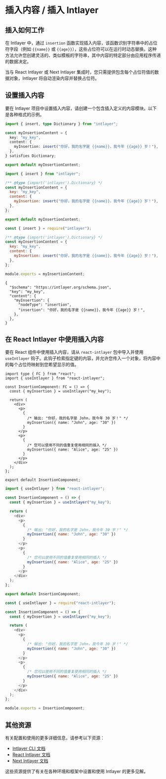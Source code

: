 # 插入内容 / 插入 Intlayer

## 插入如何工作

在 Intlayer 中，通过 `insertion` 函数实现插入内容，该函数识别字符串中的占位符字段（例如 `{{name}}` 或 `{{age}}`），这些占位符可以在运行时动态替换。这种方法允许您创建灵活的、类似模板的字符串，其中内容的特定部分由应用程序传递的数据决定。

当与 React Intlayer 或 Next Intlayer 集成时，您只需提供包含每个占位符值的数据对象，Intlayer 将自动渲染内容并替换占位符。

## 设置插入内容

要在 Intlayer 项目中设置插入内容，请创建一个包含插入定义的内容模块。以下是各种格式的示例。

```typescript fileName="**/*.content.ts" contentDeclarationFormat="typescript"
import { insert, type Dictionary } from "intlayer";

const myInsertionContent = {
  key: "my_key",
  content: {
    myInsertion: insert("你好，我的名字是 {{name}}，我今年 {{age}} 岁！"),
  },
} satisfies Dictionary;

export default myInsertionContent;
```

```javascript fileName="**/*.content.mjs" contentDeclarationFormat="esm"
import { insert } from "intlayer";

/** @type {import('intlayer').Dictionary} */
const myInsertionContent = {
  key: "my_key",
  content: {
    myInsertion: insert("你好，我的名字是 {{name}}，我今年 {{age}} 岁！"),
  },
};

export default myInsertionContent;
```

```javascript fileName="**/*.content.cjs" contentDeclarationFormat="commonjs"
const { insert } = require("intlayer");

/** @type {import('intlayer').Dictionary} */
const myInsertionContent = {
  key: "my_key",
  content: {
    myInsertion: insert("你好，我的名字是 {{name}}，我今年 {{age}} 岁！"),
  },
};

module.exports = myInsertionContent;
```

```json5 fileName="**/*.content.json" contentDeclarationFormat="json"
{
  "$schema": "https://intlayer.org/schema.json",
  "key": "my_key",
  "content": {
    "myInsertion": {
      "nodeType": "insertion",
      "insertion": "你好，我的名字是 {{name}}，我今年 {{age}} 岁！",
    },
  },
}
```

## 在 React Intlayer 中使用插入内容

要在 React 组件中使用插入内容，请从 `react-intlayer` 包中导入并使用 `useIntlayer` 钩子。此钩子检索指定键的内容，并允许您传入一个对象，将内容中的每个占位符映射到您希望显示的值。

```tsx fileName="**/*.tsx" codeFormat="typescript"
import type { FC } from "react";
import { useIntlayer } from "react-intlayer";

const InsertionComponent: FC = () => {
  const { myInsertion } = useIntlayer("my_key");

  return (
    <div>
      <p>
        {
          /* 输出: "你好，我的名字是 John，我今年 30 岁！" */
          myInsertion({ name: "John", age: "30" })
        }
      </p>
      <p>
        {
          /* 您可以使用不同的值重复使用相同的插入 */
          myInsertion({ name: "Alice", age: "25" })
        }
      </p>
    </div>
  );
};

export default InsertionComponent;
```

```javascript fileName="**/*.mjx" codeFormat="esm"
import { useIntlayer } from "react-intlayer";

const InsertionComponent = () => {
  const { myInsertion } = useIntlayer("my_key");

  return (
    <div>
      <p>
        {
          /* 输出: "你好，我的名字是 John，我今年 30 岁！" */
          myInsertion({ name: "John", age: "30" })
        }
      </p>
      <p>
        {
          /* 您可以使用不同的值重复使用相同的插入 */
          myInsertion({ name: "Alice", age: "25" })
        }
      </p>
    </div>
  );
};

export default InsertionComponent;
```

```javascript fileName="**/*.cjs" codeFormat="commonjs"
const { useIntlayer } = require("react-intlayer");

const InsertionComponent = () => {
  const { myInsertion } = useIntlayer("my_key");

  return (
    <div>
      <p>
        {
          /* 输出: "你好，我的名字是 John，我今年 30 岁！" */
          myInsertion({ name: "John", age: "30" })
        }
      </p>
      <p>
        {
          /* 您可以使用不同的值重复使用相同的插入 */
          myInsertion({ name: "Alice", age: "25" })
        }
      </p>
    </div>
  );
};

module.exports = InsertionComponent;
```

## 其他资源

有关配置和使用的更多详细信息，请参考以下资源：

- [Intlayer CLI 文档](https://github.com/aymericzip/intlayer/blob/main/docs/zh/intlayer_cli.md)
- [React Intlayer 文档](https://github.com/aymericzip/intlayer/blob/main/docs/zh/intlayer_with_create_react_app.md)
- [Next Intlayer 文档](https://github.com/aymericzip/intlayer/blob/main/docs/zh/intlayer_with_nextjs_15.md)

这些资源提供了有关在各种环境和框架中设置和使用 Intlayer 的更多见解。

